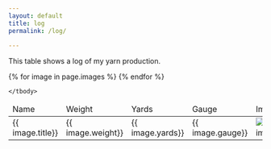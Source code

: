 ```yaml
---
layout: default
title: log
permalink: /log/
    
---
```

<p>This table shows a log of my yarn production.</p>

<table class="sortable">
	<thead>
		<tr>
			<td>Name</td>
			<td>Weight</td>
			<td>Yards</td>
			<td>Gauge</td>
			<td>Image</td>
		</tr>
	</thead>
	<tbody>
  {% for image in page.images %}
    <tr>
    <td>{{ image.title}}</td>
    <td>{{ image.weight}}</td>
    <td>{{ image.yards}}</td>
    <td>{{ image.gauge}}</td>
    <td><img src="{{ image.image_path }}" alt="{{ image.title}}" title="{{ image.title}}"/></td>
    </tr>
  {% endfor %}
  
  	</tbody>
</table>